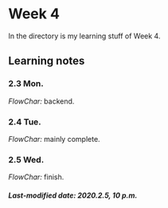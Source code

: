 # Week 4

In the directory is my learning stuff of Week 4.

## Learning notes

### 2.3 Mon.

*FlowChar:* backend.

### 2.4 Tue.

*FlowChar:* mainly complete.

### 2.5 Wed.

*FlowChar:* finish.

##### Last-modified date: 2020.2.5, 10 p.m.